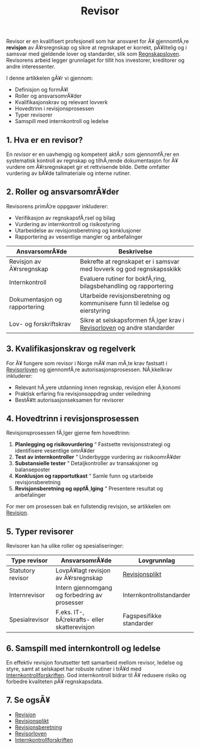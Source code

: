﻿---
title: "Revisor"
meta_title: "Revisor"
meta_description: 'Revisor er en kvalifisert profesjonell som har ansvaret for Ã¥ gjennomfÃ¸re **revisjon** av Ã¥rsregnskap og sikre at regnskapet er korrekt, pÃ¥litelig og i sams...'
slug: revisor
type: blog
layout: pages/single
---

Revisor er en kvalifisert profesjonell som har ansvaret for Ã¥ gjennomfÃ¸re **revisjon** av Ã¥rsregnskap og sikre at regnskapet er korrekt, pÃ¥litelig og i samsvar med gjeldende lover og standarder, slik som [Regnskapsloven](/blogs/regnskap/hva-er-regnskapsloven "Hva er Regnskapsloven? En Komplett Guide til Norske Regnskapslover og Forskrifter"). Revisorens arbeid legger grunnlaget for tillit hos investorer, kreditorer og andre interessenter.

I denne artikkelen gÃ¥r vi gjennom:

* Definisjon og formÃ¥l
* Roller og ansvarsomrÃ¥der
* Kvalifikasjonskrav og relevant lovverk
* Hovedtrinn i revisjonsprosessen
* Typer revisorer
* Samspill med internkontroll og ledelse

## 1. Hva er en revisor?

En _revisor_ er en uavhengig og kompetent aktÃ¸r som gjennomfÃ¸rer en systematisk kontroll av regnskap og tilhÃ¸rende dokumentasjon for Ã¥ vurdere om Ã¥rsregnskapet gir et rettvisende bilde. Dette omfatter vurdering av bÃ¥de tallmateriale og interne rutiner.

## 2. Roller og ansvarsomrÃ¥der

Revisorens primÃ¦re oppgaver inkluderer:

* Verifikasjon av regnskapsfÃ¸rsel og bilag
* Vurdering av internkontroll og risikostyring
* Utarbeidelse av revisjonsberetning og konklusjoner
* Rapportering av vesentlige mangler og anbefalinger

| AnsvarsomrÃ¥de                 | Beskrivelse                                                                 |
|-------------------------------|-----------------------------------------------------------------------------|
| Revisjon av Ã¥rsregnskap       | Bekrefte at regnskapet er i samsvar med lovverk og god regnskapsskikk         |
| Internkontroll                | Evaluere rutiner for bokfÃ¸ring, bilagsbehandling og rapportering            |
| Dokumentasjon og rapportering | Utarbeide revisjonsberetning og kommunisere funn til ledelse og eierstyring |
| Lov- og forskriftskrav        | Sikre at selskapsformen fÃ¸lger krav i [Revisorloven](/blogs/regnskap/hva-er-revisorloven "Hva er Revisorloven?") og andre standarder |

## 3. Kvalifikasjonskrav og regelverk

For Ã¥ fungere som revisor i Norge mÃ¥ man mÃ¸te krav fastsatt i [Revisorloven](/blogs/regnskap/hva-er-revisorloven "Hva er Revisorloven?") og gjennomfÃ¸re autorisasjonsprosessen. NÃ¸kkelkrav inkluderer:

* Relevant hÃ¸yere utdanning innen regnskap, revisjon eller Ã¸konomi
* Praktisk erfaring fra revisjonsoppdrag under veiledning
* BestÃ¥tt autorisasjonseksamen for revisorer

## 4. Hovedtrinn i revisjonsprosessen

Revisjonsprosessen fÃ¸lger gjerne fem hovedtrinn:

1. **Planlegging og risikovurdering** “ Fastsette revisjonsstrategi og identifisere vesentlige omrÃ¥der
2. **Test av internkontroller** “ Underbygge vurdering av risikoomrÃ¥der
3. **Substansielle tester** “ Detaljkontroller av transaksjoner og balanseposter
4. **Konklusjon og rapportutkast** “ Samle funn og utarbeide revisjonsberetning
5. **Revisjonsberetning og oppfÃ¸lging** “ Presentere resultat og anbefalinger

For mer om prosessen bak en fullstendig revisjon, se artikkelen om [Revisjon](/blogs/regnskap/revisjon "Revisjon “ Alt du trenger Ã¥ vite om Revisjon i Norge").

## 5. Typer revisorer

Revisorer kan ha ulike roller og spesialiseringer:

| Type revisor                | AnsvarsomrÃ¥de                                    | Lovgrunnlag                                                         |
|-----------------------------|---------------------------------------------------|---------------------------------------------------------------------|
| Statutory revisor           | LovpÃ¥lagt revisjon av Ã¥rsregnskap                 | [Revisjonsplikt](/blogs/regnskap/revisjonsplikt "Revisjonsplikt")  |
| Internrevisor               | Intern gjennomgang og forbedring av prosesser     | Internkontrollstandarder                                            |
| Spesialrevisor              | F.eks. IT-, bÃ¦rekrafts- eller skatterevisjon      | Fagspesifikke standarder                                            |

## 6. Samspill med internkontroll og ledelse

En effektiv revisjon forutsetter tett samarbeid mellom revisor, ledelse og styre, samt at selskapet har robuste rutiner i trÃ¥d med [Internkontrollforskriften](/blogs/regnskap/internkontrollforskriften "Internkontrollforskriften"). God internkontroll bidrar til Ã¥ redusere risiko og forbedre kvaliteten pÃ¥ regnskapsdata.

## 7. Se ogsÃ¥

* [Revisjon](/blogs/regnskap/revisjon "Revisjon “ Alt du trenger Ã¥ vite om Revisjon i Norge")
* [Revisjonsplikt](/blogs/regnskap/revisjonsplikt "Revisjonsplikt")
* [Revisjonsberetning](/blogs/regnskap/hva-er-revisjonsberetning "Hva er Revisjonsberetning?")
* [Revisorloven](/blogs/regnskap/hva-er-revisorloven "Hva er Revisorloven?")
* [Internkontrollforskriften](/blogs/regnskap/internkontrollforskriften "Internkontrollforskriften")


